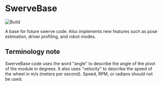 # SwerveBase

![Build](https://github.com/FRCTeam834/SwerveBase/workflows/CI/badge.svg)

A base for future swerve code. Also implements new features such as pose estimation, driver profiling, and robot modes.

## Terminology note

SwerveBase code uses the word "angle" to describe the angle of the pivot of the module in degrees. It also uses "velocity" to describe the speed of the wheel in m/s (meters per second). Speed, RPM, or radians should not be used.
